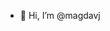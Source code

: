 - 👋 Hi, I’m @magdavj

<!---
magdavj/magdavj is a ✨ special ✨ repository because its `README.md` (this file) appears on your GitHub profile.
You can click the Preview link to take a look at your changes.
--->
